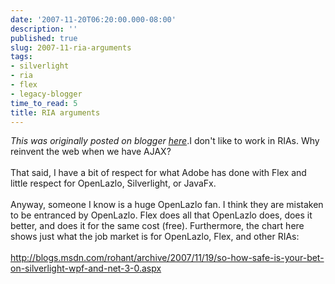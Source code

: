 ```yaml
---
date: '2007-11-20T06:20:00.000-08:00'
description: ''
published: true
slug: 2007-11-ria-arguments
tags:
- silverlight
- ria
- flex
- legacy-blogger
time_to_read: 5
title: RIA arguments
---
```


*This was originally posted on blogger [here](https://pydanny.blogspot.com/2007/11/ria-arguments.html)*.I don't like to work in RIAs.  Why reinvent the web when we have AJAX?<br /><br />That said, I have a bit of respect for what Adobe has done with Flex and little respect for OpenLazlo, Silverlight, or JavaFx.<br /><br />Anyway, someone I know is a huge OpenLazlo fan.  I think they are mistaken to be entranced by OpenLazlo.  Flex does all that OpenLazlo does, does it better, and does it for the same cost (free).  Furthermore, the chart here shows just what the job market is for OpenLazlo, Flex, and other RIAs:<br /><br /><a href="http://blogs.msdn.com/rohant/archive/2007/11/19/so-how-safe-is-your-bet-on-silverlight-wpf-and-net-3-0.aspx">http://blogs.msdn.com/rohant/archive/2007/11/19/so-how-safe-is-your-bet-on-silverlight-wpf-and-net-3-0.aspx</a>